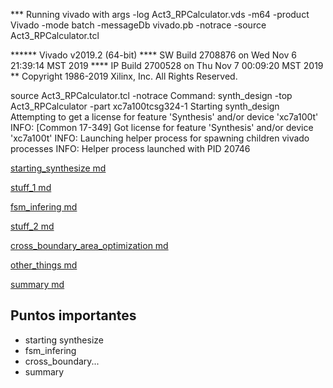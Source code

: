 *** Running vivado
    with args -log Act3_RPCalculator.vds -m64 -product Vivado -mode batch -messageDb vivado.pb -notrace -source Act3_RPCalculator.tcl


****** Vivado v2019.2 (64-bit)
  **** SW Build 2708876 on Wed Nov  6 21:39:14 MST 2019
  **** IP Build 2700528 on Thu Nov  7 00:09:20 MST 2019
    ** Copyright 1986-2019 Xilinx, Inc. All Rights Reserved.

source Act3_RPCalculator.tcl -notrace
Command: synth_design -top Act3_RPCalculator -part xc7a100tcsg324-1
Starting synth_design
Attempting to get a license for feature 'Synthesis' and/or device 'xc7a100t'
INFO: [Common 17-349] Got license for feature 'Synthesis' and/or device 'xc7a100t'
INFO: Launching helper process for spawning children vivado processes
INFO: Helper process launched with PID 20746 

[starting_synthesize md](starting_synthesize.md)

[stuff_1 md](stuff_1.md)

[fsm_infering md](fsm_infering.md)

[stuff_2 md](stuff_2.md)

[cross_boundary_area_optimization md](cross_boundary_area_optimization.md)

[other_things md](other_things.md)

[summary md](summary.md)

## Puntos importantes
* starting synthesize
* fsm_infering
* cross_boundary...
* summary


